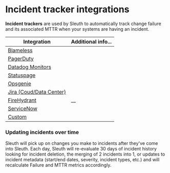 # Incident tracker integrations

**Incident trackers** are used by Sleuth to automatically track change failure and its associated MTTR when your systems are having an incident.

| Integration                                          | Additional info... |
| ---------------------------------------------------- | ------------------ |
| [Blameless](blameless.md)                            |                    |
| [PagerDuty](pagerduty.md)                            |                    |
| [Datadog Monitors](datadog.md)                       |                    |
| [Statuspage](statuspage.md)                          |                    |
| [Opsgenie](opsgenie.md)                              |                    |
| [Jira (Coud/Data Center)](jira-cloud-data-center.md) |                    |
| [FireHydrant](firehydrant.md)                        | \_\_               |
| [ServiceNow](servicenow.md)                          |                    |
| [Custom](custom/)                                    |                    |

### Updating incidents over time

Sleuth will pick up on changes you make to incidents after they've come into Sleuth. Each day, Sleuth will re-evaluate 30 days of incident history looking for incident deletion, the merging of 2 incidents into 1, or updates to incident metadata (start/end dates, severity, incident types, etc.) and will recalculate Failure and MTTR metrics accordingly.&#x20;
